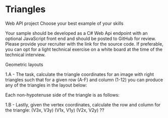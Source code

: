 # Triangles
Web API project
Choose your best example of your skills 
 
Your sample should be developed as a C# Web Api endpoint with an optional JavaScript front end and should be posted to GitHub for review. Please provide your recruiter with the link for the source code.  If preferable, you can opt for a light technical exercise on a white board at the time of the technical interview.   
 
Geometric layouts 
 
1.A - The task, calculate the triangle coordinates for an image with right triangles such that for a given row (A-F) and column (1-12) you can produce any of the triangles in the layout below: 

 
Each non-hypotenuse side of the triangle is as follows: 
 
 
1.B - Lastly, given the vertex coordinates, calculate the row and column for the triangle: 
(V3x, V3y)
(V1x, V1y)
(V2x, V2y)
??
 
 
 
